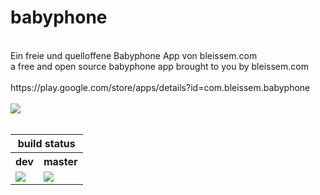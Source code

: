 # babyphone
<br>
Ein freie und quelloffene Babyphone App von bleissem.com
<br>
a free and open source babyphone app brought to you by bleissem.com
<br>
<br>
https://play.google.com/store/apps/details?id=com.bleissem.babyphone
<br><br>
<img src="https://img.shields.io/badge/License-GPL%20v2-blue.svg"></img>
<br><br>
<table>
<thead>
  <tr>
    <th colspan="2">build status</th>
  </tr>
</thead>
<tbody>
  <tr>
    <th>dev</th>
    <th>master</th>
  </tr>
  <tr>
    <td>
      <img src="https://dev.azure.com/bleissem/babyphone_opensource/_apis/build/status/babyphone_opensource_CI%20dev"></img>
    </td>
    <td>
      <img src="https://dev.azure.com/bleissem/babyphone_opensource/_apis/build/status/babyphone_opensource_CI%20master?branchName=master"</img>
    </td>
  </tr>
</tbody>
</table>

